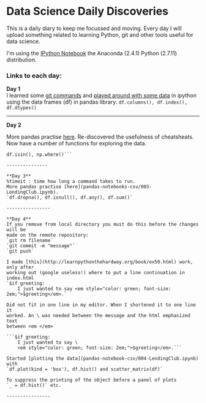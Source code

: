 # Data Science Daily Discoveries

This is a daily diary to keep me focussed and moving. 
Every day I will upload something related to learning Python, git and other 
tools useful for data science. 

I'm using the [IPython Notebook](http://ipython.org) the Anaconda (2.4.1) 
Python (2.7.11) distribution.


### Links to each day:

**Day 1**                                                                 
I learned some [git commands](001-git-basics.md) and [played around 
with some data](pandas-notebooks-csv/001-LendingClub.ipynb) in ipython using 
the data frames (df) in pandas library. 
`df.columns(), df.index(), df.dtypes()`

-------------

**Day 2**                                                                       
                                                
More pandas practise [here](pandas-notebooks-csv/002-LendingClub.ipynb). 
Re-discovered the 
usefulness of cheatsheats. Now have a number of functions for exploring the 
data.    
```df.head(), df.unique(), df.describe(), df.iloc(), df.count(), 
df.isin(), np.where()```

---------------

**Day 3**  
%timeit : time how long a command takes to run.  
More pandas practise [here](pandas-notebooks-csv/003-LendingClub.ipynb).   
`df.dropna(), df.isnull(), df.any(), df.sum()`

----------------

**Day 4**
If you remove from local directory you must do this before the changes will be 
made on the remote repository:   
`git rm filename`
`git commit -m "message"`
`git push`

I made [this](http://learnpythonthehardway.org/book/ex50.html) work, only after 
working out (google useless!) where to put a line continuation in 
index.html  
`$if greeting:
    I just wanted to say <em style="color: green; font-size: 
2em;">$greeting</em>.`

Did not fit in one line in my editor. When I shortened it to one line it 
worked. An \ was needed between the message and the html emphasized text 
between <em </em> 

```$if greeting:
    I just wanted to say \    
    <em style="color: green; font-size: 2em;">$greeting</em>.```

Started [plotting the data](pandas-notebook-csv/004-LendingClub.ipynb) with  
`df.plot(kind = 'box'), df.hist() and scatter_matrix(df)`

To suppress the printing of the object before a panel of plots
`_ = df.hist()` etc.

----------------
